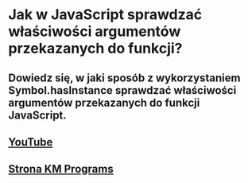 # Jak w JavaScript sprawdzać właściwości argumentów przekazanych do funkcji?
## Dowiedz się, w jaki sposób z wykorzystaniem Symbol.hasInstance sprawdzać właściwości argumentów przekazanych do funkcji JavaScript.
## [YouTube](https://youtu.be/1NxPdNzbHdY)
## [Strona KM Programs](https://km-programs.pl/)